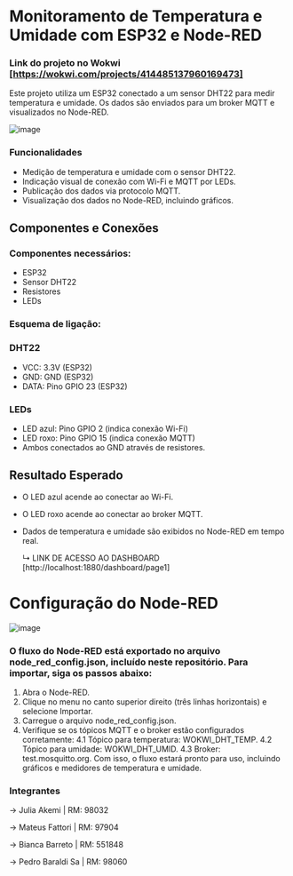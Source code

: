 # Monitoramento de Temperatura e Umidade com ESP32 e Node-RED
### Link do projeto no Wokwi [https://wokwi.com/projects/414485137960169473]
Este projeto utiliza um ESP32 conectado a um sensor DHT22 para medir temperatura e umidade. Os dados são enviados para um broker MQTT e visualizados no Node-RED.

![image](https://github.com/user-attachments/assets/9b22713c-2046-4b52-9851-80cabe1e9021)

### Funcionalidades
- Medição de temperatura e umidade com o sensor DHT22.
- Indicação visual de conexão com Wi-Fi e MQTT por LEDs.
- Publicação dos dados via protocolo MQTT.
- Visualização dos dados no Node-RED, incluindo gráficos.

## Componentes e Conexões
### Componentes necessários:
- ESP32
- Sensor DHT22
- Resistores
- LEDs
### Esquema de ligação:
### DHT22
- VCC: 3.3V (ESP32)
- GND: GND (ESP32)
- DATA: Pino GPIO 23 (ESP32)
### LEDs
- LED azul: Pino GPIO 2 (indica conexão Wi-Fi)
- LED roxo: Pino GPIO 15 (indica conexão MQTT)
- Ambos conectados ao GND através de resistores.

## Resultado Esperado
- O LED azul acende ao conectar ao Wi-Fi.
- O LED roxo acende ao conectar ao broker MQTT.
- Dados de temperatura e umidade são exibidos no Node-RED em tempo real.

  ↳ LINK DE ACESSO AO DASHBOARD [http://localhost:1880/dashboard/page1]

# Configuração do Node-RED
  ![image](https://github.com/user-attachments/assets/b6499790-36b6-451e-81fe-b13409240cde)
### O fluxo do Node-RED está exportado no arquivo node_red_config.json, incluído neste repositório. Para importar, siga os passos abaixo:
1. Abra o Node-RED.
2. Clique no menu no canto superior direito (três linhas horizontais) e selecione Importar.
3. Carregue o arquivo node_red_config.json.
4. Verifique se os tópicos MQTT e o broker estão configurados corretamente:
4.1 Tópico para temperatura: WOKWI_DHT_TEMP.
4.2 Tópico para umidade: WOKWI_DHT_UMID.
4.3 Broker: test.mosquitto.org.
Com isso, o fluxo estará pronto para uso, incluindo gráficos e medidores de temperatura e umidade.


### Integrantes
-> Julia Akemi | RM: 98032

-> Mateus Fattori | RM: 97904 

-> Bianca Barreto | RM: 551848

-> Pedro Baraldi Sa | RM: 98060
